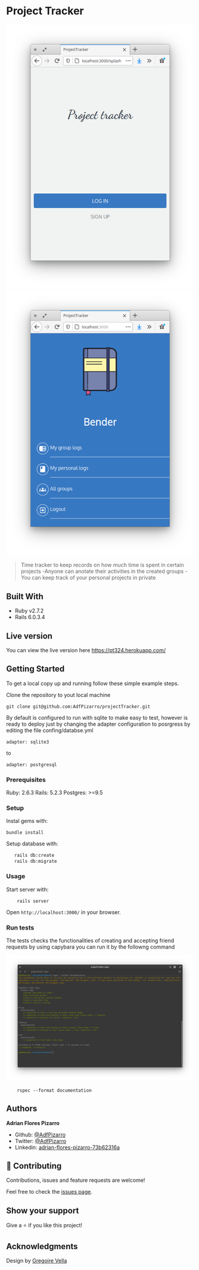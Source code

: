 # Project Tracker

![screenshot](./img/splash.png)
![screenshot](./img/profile.png)

> Time tracker to keep records on how much time is spent in certain projects
 -Anyone can anotate their activities in the created groups
 -You can keep track of your personal projects in private


## Built With

- Ruby v2.7.2
- Rails 6.0.3.4

## Live version

You can view the live version here
https://pt324.herokuapp.com/

## Getting Started


To get a local copy up and running follow these simple example steps.

Clone the repository to yout local machine

```
git clone git@github.com:AdfPizarro/projectTracker.git
```
By default is configured to run with sqlite to make easy to test, however
is ready to deploy just by changing the adapter configuration to posrgress
by editing the file confing/databse.yml

```
adapter: sqlite3
```
 to

```
adapter: postgresql
```

### Prerequisites

Ruby: 2.6.3
Rails: 5.2.3
Postgres: >=9.5

### Setup

Instal gems with:

```
bundle install
```

Setup database with:

```
   rails db:create
   rails db:migrate
```

### Usage

Start server with:

```
    rails server
```

Open `http://localhost:3000/` in your browser.

### Run tests

The tests checks the functionalities of creating and accepting friend requests
by using capybara you can run it by the followng command

![screenshot](./img/test.png)

```
    rspec --format documentation
```


## Authors

 **Adrian Flores Pizarro**

- Github: [@AdfPizarro](https://github.com/AdfPizarro)
- Twitter: [@AdfPizarro](https://twitter.com/adfpizarro)
- Linkedin: [adrian-flores-pizarro-73b62316a](https://www.linkedin.com/in/adrian-flores-pizarro-73b62316a/)

## 🤝 Contributing

Contributions, issues and feature requests are welcome!

Feel free to check the [issues page](issues/).

## Show your support

Give a ⭐️ if you like this project!

## Acknowledgments

Design by [Gregoire Vella](https://www.behance.net/gregoirevella)
